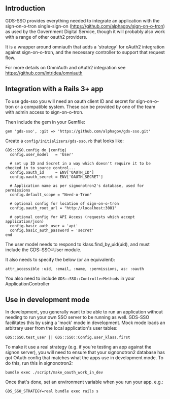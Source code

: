 ## Introduction

GDS-SSO provides everything needed to integrate an application with the sign-on-o-tron single-sign-on
(https://github.com/alphagov/sign-on-o-tron) as used by the Government Digital Service, though it
will probably also work with a range of other oauth2 providers.

It is a wrapper around omniauth that adds a 'strategy' for oAuth2 integration against sign-on-o-tron,
and the necessary controller to support that request flow.

For more details on OmniAuth and oAuth2 integration see https://github.com/intridea/omniauth


## Integration with a Rails 3+ app

To use gds-sso you will need an oauth client ID and secret for sign-on-o-tron or a compatible system.
These can be provided by one of the team with admin access to sign-on-o-tron.

Then include the gem in your Gemfile:

    gem 'gds-sso', :git => 'https://github.com/alphagov/gds-sso.git'

Create a `config/initializers/gds-sso.rb` that looks like:

    GDS::SSO.config do |config|
      config.user_model   = 'User'

      # set up ID and Secret in a way which doesn't require it to be checked in to source control...
      config.oauth_id     = ENV['OAUTH_ID']
      config.oauth_secret = ENV['OAUTH_SECRET']

      # Application name as per signonotron2's database, used for permissions
      config.default_scope = "Need-o-Tron"

      # optional config for location of sign-on-o-tron
      config.oauth_root_url = "http://localhost:3001"

      # optional config for API Access (requests which accept application/json)
      config.basic_auth_user = 'api'
      config.basic_auth_password = 'secret'
    end

The user model needs to respond to klass.find_by_uid(uid), and must include the GDS::SSO::User module.

It also needs to specify the below (or an equivalent):

    attr_accessible :uid, :email, :name, :permissions, as: :oauth

You also need to include `GDS::SSO::ControllerMethods` in your ApplicationController

## Use in development mode

In development, you generally want to be able to run an application without needing to run your own SSO server to be running as well. GDS-SSO facilitates this by using a 'mock' mode in development. Mock mode loads an arbitrary user from the local application's user tables:

    GDS::SSO.test_user || GDS::SSO::Config.user_klass.first

To make it use a real strategy (e.g. if you're testing an app against the signon server), you will need to ensure that your signonotron2 database has got OAuth config that matches what the apps use in development mode. To do this, run this in signonotron2:

    bundle exec ./script/make_oauth_work_in_dev

Once that's done, set an environment variable when you run your app. e.g.:

    GDS_SSO_STRATEGY=real bundle exec rails s 

